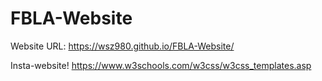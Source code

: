 # FBLA-Website
Website URL: https://wsz980.github.io/FBLA-Website/

Insta-website! https://www.w3schools.com/w3css/w3css_templates.asp
